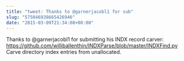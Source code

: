 ```yaml
---
title: "tweet: Thanks to @garnerjacobl1 for sub"
slug: "575046938665426946"
date: "2015-03-09T21:34:08+00:00"
---
```

Thanks to @garnerjacobl1 for submitting his INDX record carver: https://github.com/williballenthin/INDXParse/blob/master/INDXFind.py Carve directory index entries from unallocated.